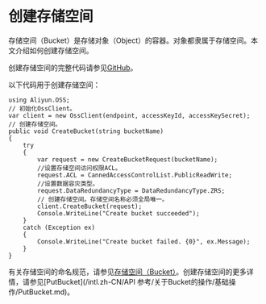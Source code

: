 # 创建存储空间

存储空间（Bucket）是存储对象（Object）的容器。对象都隶属于存储空间。本文介绍如何创建存储空间。

创建存储空间的完整代码请参见[GitHub](https://github.com/aliyun/aliyun-oss-csharp-sdk/blob/master/samples/Samples/CreateBucketSample.cs)。

以下代码用于创建存储空间：

```
using Aliyun.OSS;
// 初始化OssClient。
var client = new OssClient(endpoint, accessKeyId, accessKeySecret);
// 创建存储空间。
public void CreateBucket(string bucketName)
{
    try
    {
        var request = new CreateBucketRequest(bucketName);
        //设置存储空间访问权限ACL。
        request.ACL = CannedAccessControlList.PublicReadWrite;
        //设置数据容灾类型。
        request.DataRedundancyType = DataRedundancyType.ZRS;
        // 创建存储空间。存储空间名称必须全局唯一。
        client.CreateBucket(request);
        Console.WriteLine("Create bucket succeeded");
    }
    catch (Exception ex)
    {
        Console.WriteLine("Create bucket failed. {0}", ex.Message);
    }
}
```

有关存储空间的命名规范，请参见[存储空间（Bucket）](/intl.zh-CN/开发指南/基本概念.md)。创建存储空间的更多详情，请参见[PutBucket](/intl.zh-CN/API 参考/关于Bucket的操作/基础操作/PutBucket.md)。

